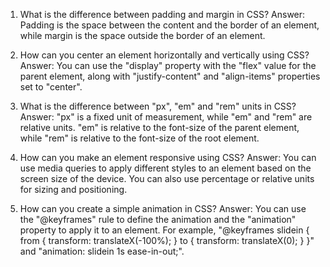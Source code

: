 

1. What is the difference between padding and margin in CSS?
Answer: Padding is the space between the content and the border of an element, while margin is the space outside the border of an element.

2. How can you center an element horizontally and vertically using CSS?
Answer: You can use the "display" property with the "flex" value for the parent element, along with "justify-content" and "align-items" properties set to "center".

3. What is the difference between "px", "em" and "rem" units in CSS?
Answer: "px" is a fixed unit of measurement, while "em" and "rem" are relative units. "em" is relative to the font-size of the parent element, while "rem" is relative to the font-size of the root element.

4. How can you make an element responsive using CSS?
Answer: You can use media queries to apply different styles to an element based on the screen size of the device. You can also use percentage or relative units for sizing and positioning.

5. How can you create a simple animation in CSS?
Answer: You can use the "@keyframes" rule to define the animation and the "animation" property to apply it to an element. For example, "@keyframes slidein { from { transform: translateX(-100%); } to { transform: translateX(0); } }" and "animation: slidein 1s ease-in-out;".